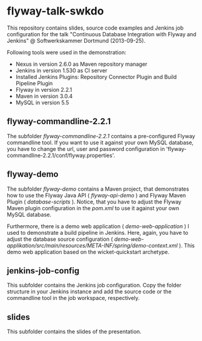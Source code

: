 flyway-talk-swkdo
=================

This repository contains slides, source code examples and Jenkins job configuration for the talk "Continuous Database Integration with Flyway and Jenkins" @ Softwerkskammer Dortmund (2013-09-25).

Following tools were used in the demonstration:
- Nexus in version 2.6.0 as Maven repository manager
- Jenkins in version 1.530 as CI server
- Installed Jenkins Plugins: Repository Connector Plugin and Build Pipeline Plugin
- Flyway in version 2.2.1
- Maven in version 3.0.4
- MySQL in version 5.5

flyway-commandline-2.2.1
----------------------------

The subfolder _flyway-commandline-2.2.1_ contains a pre-configured Flyway commandline tool. If you want to use it against your own MySQL database, you have to change the url, user and password configuration in 'flyway-commandline-2.2.1/conf/flyway.properties'.


flyway-demo
--------------------

The subfolder _flyway-demo_ contains a Maven project, that demonstrates how to use the Flyway Java API ( _flyway-api-demo_ ) and Flyway Maven Plugin ( _database-scripts_ ).
Notice, that you have to adjust the Flyway Maven plugin configuration in the _pom.xml_ to use it against your own MySQL database.

Furthermore, there is a demo web application ( _demo-web-application_ ) I used to demonstrate a build pipeline in Jenkins.
Here, again, you have to adjust the database source configuration ( _demo-web-applikation/src/main/resources/META-INF/spring/demo-context.xml_ ).
This demo web application based on the wicket-quickstart archetype.

jenkins-job-config
-------------------

This subfolder contains the Jenkins job configuration. Copy the folder structure in your Jenkins instance and add the
source code or the commandline tool in the job workspace, respectively.

slides
---------

This subfolder contains the slides of the presentation.
